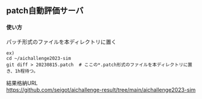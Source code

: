 ## patch自動評価サーバ

#### 使い方

パッチ形式のファイルを本ディレクトリに置く

```
ex)
cd ~/aichallenge2023-sim
git diff > 20230815.patch  # ここの*.patch形式のファイルを本ディレクトリに置き、1h程待つ。
```

結果格納URL  
https://github.com/seigot/aichallenge-result/tree/main/aichallenge2023-sim
